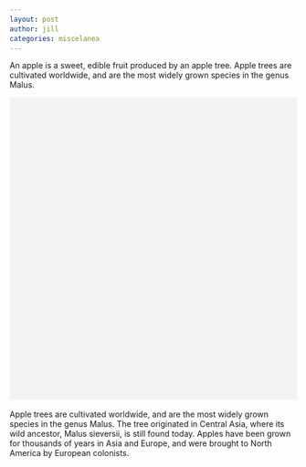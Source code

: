 ```yaml
---
layout: post
author: jill
categories: miscelanea
---
```

An apple is a sweet, edible fruit produced by an apple tree. Apple trees are cultivated worldwide, and are the most widely grown species in the genus Malus.

<img src="/assets/img/posts/default.png"/>

Apple trees are cultivated worldwide, and are the most widely grown species in
the genus Malus. The tree originated in Central Asia, where its wild ancestor,
Malus sieversii, is still found today. Apples have been grown for thousands of
years in Asia and Europe, and were brought to North America by European
colonists.